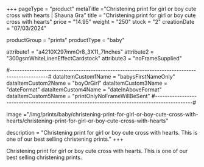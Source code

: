 +++
pageType = "product"
metaTitle ="Christening print for girl or boy cute cross with hearts | Shauna Gra"
title = "Christening print for girl or boy cute cross with hearts"
price = "14.95"
weight = "250" 
stock = "2"
creationDate = "07/03/2024"

productGroup = "prints"
productType = "baby"

 
attribute1 = "a4210X297mmOr8_3X11_7Inches" 
attribute2 = "300gsmWhiteLinenEffectCardstock"
attribute3 = "noFrameSupplied"

#---------------------------------------------------------------------------------------------#
dataItemCustom1Name = "babysFirstNameOnly"
dataItemCustom2Name = "boyOrGirl"
dataItemCustom3Name = "dateFormat"
dataItemCustom4Name = "dateInAboveFormat"
dataItemCustom5Name = "printOnlyNoFrameWillBeSent"
#---------------------------------------------------------------------------------------------#

image ="/img/prints/baby/christening-print-for-girl-or-boy-cute-cross-with-hearts/christening-print-for-girl-or-boy-cute-cross-with-hearts"

description = "Christening print for girl or boy cute cross with hearts. This is one of our best selling christening prints."
+++

Christening print for girl or boy cute cross with hearts. This is one of our best selling christening prints.
